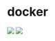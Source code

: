 # docker

[![](https://images.microbadger.com/badges/image/jmmrcp/label-schema-automated-build.svg)](https://microbadger.com/images/jmmrcp/label-schema-automated-build "Get your own image badge on microbadger.com") [![](https://images.microbadger.com/badges/commit/jmmrcp/label-schema-automated-build.svg)](https://microbadger.com/images/jmmrcp/label-schema-automated-build "Get your own commit badge on microbadger.com")
